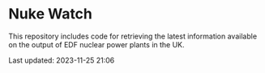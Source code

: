 # Nuke Watch

This repository includes code for retrieving the latest information available on the output of EDF nuclear power plants in the UK.

Last updated: 2023-11-25 21:06